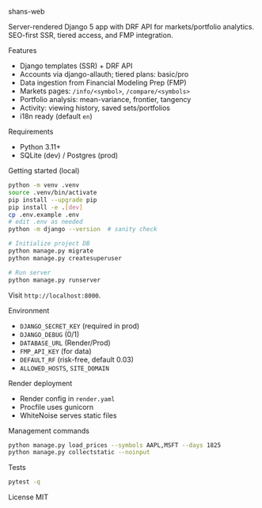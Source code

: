 shans-web

Server-rendered Django 5 app with DRF API for markets/portfolio analytics. SEO-first SSR, tiered access, and FMP integration.

Features
- Django templates (SSR) + DRF API
- Accounts via django-allauth; tiered plans: basic/pro
- Data ingestion from Financial Modeling Prep (FMP)
- Markets pages: `/info/<symbol>`, `/compare/<symbols>`
- Portfolio analysis: mean-variance, frontier, tangency
- Activity: viewing history, saved sets/portfolios
- i18n ready (default `en`)

Requirements
- Python 3.11+
- SQLite (dev) / Postgres (prod)

Getting started (local)
```bash
python -m venv .venv
source .venv/bin/activate
pip install --upgrade pip
pip install -e .[dev]
cp .env.example .env
# edit .env as needed
python -m django --version  # sanity check

# Initialize project DB
python manage.py migrate
python manage.py createsuperuser

# Run server
python manage.py runserver
```

Visit `http://localhost:8000`.

Environment
- `DJANGO_SECRET_KEY` (required in prod)
- `DJANGO_DEBUG` (0/1)
- `DATABASE_URL` (Render/Prod)
- `FMP_API_KEY` (for data)
- `DEFAULT_RF` (risk-free, default 0.03)
- `ALLOWED_HOSTS`, `SITE_DOMAIN`

Render deployment
- Render config in `render.yaml`
- Procfile uses gunicorn
- WhiteNoise serves static files

Management commands
```bash
python manage.py load_prices --symbols AAPL,MSFT --days 1825
python manage.py collectstatic --noinput
```

Tests
```bash
pytest -q
```

License
MIT

